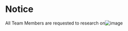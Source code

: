 # Notice

All Team Members are requested to research on![image](https://github.com/user-attachments/assets/5d097c1e-b950-454d-be14-edb12908140d)
